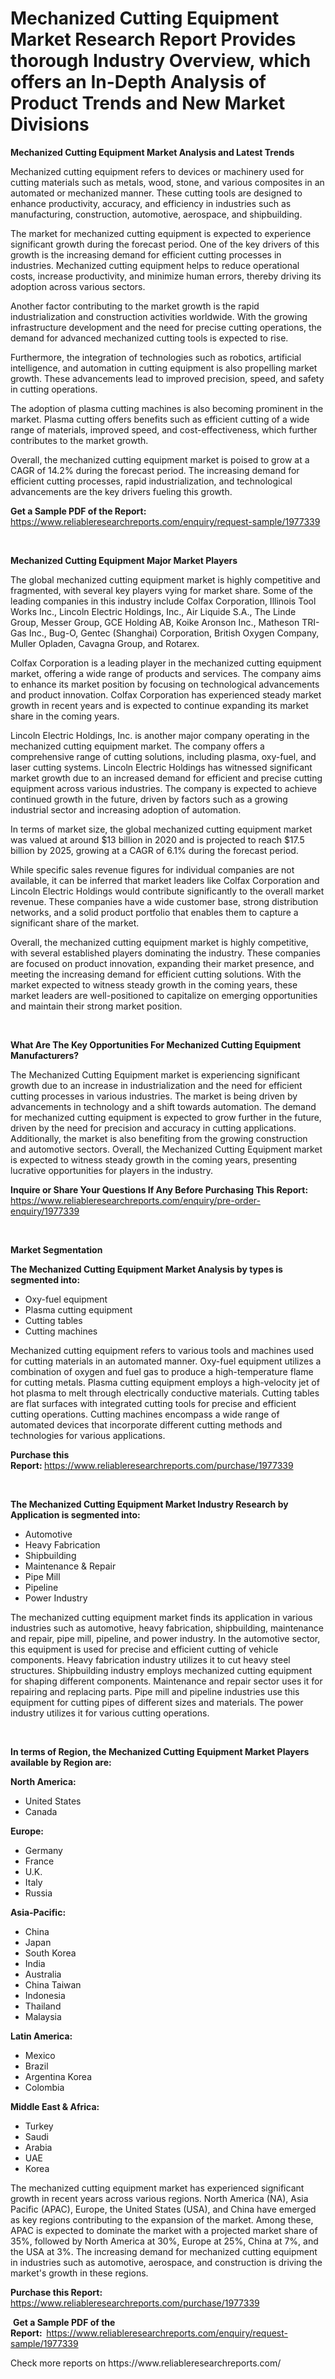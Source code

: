 <p><h1>Mechanized Cutting Equipment Market Research Report Provides thorough Industry Overview, which offers an In-Depth Analysis of Product Trends and New Market Divisions</h1></p><p><strong>Mechanized Cutting Equipment Market Analysis and Latest Trends</strong></p>
<p><p>Mechanized cutting equipment refers to devices or machinery used for cutting materials such as metals, wood, stone, and various composites in an automated or mechanized manner. These cutting tools are designed to enhance productivity, accuracy, and efficiency in industries such as manufacturing, construction, automotive, aerospace, and shipbuilding.</p><p>The market for mechanized cutting equipment is expected to experience significant growth during the forecast period. One of the key drivers of this growth is the increasing demand for efficient cutting processes in industries. Mechanized cutting equipment helps to reduce operational costs, increase productivity, and minimize human errors, thereby driving its adoption across various sectors.</p><p>Another factor contributing to the market growth is the rapid industrialization and construction activities worldwide. With the growing infrastructure development and the need for precise cutting operations, the demand for advanced mechanized cutting tools is expected to rise.</p><p>Furthermore, the integration of technologies such as robotics, artificial intelligence, and automation in cutting equipment is also propelling market growth. These advancements lead to improved precision, speed, and safety in cutting operations.</p><p>The adoption of plasma cutting machines is also becoming prominent in the market. Plasma cutting offers benefits such as efficient cutting of a wide range of materials, improved speed, and cost-effectiveness, which further contributes to the market growth.</p><p>Overall, the mechanized cutting equipment market is poised to grow at a CAGR of 14.2% during the forecast period. The increasing demand for efficient cutting processes, rapid industrialization, and technological advancements are the key drivers fueling this growth.</p></p>
<p><strong>Get a Sample PDF of the Report:&nbsp;</strong> <a href="https://www.reliableresearchreports.com/enquiry/request-sample/1977339">https://www.reliableresearchreports.com/enquiry/request-sample/1977339</a></p>
<p>&nbsp;</p>
<p><strong>Mechanized Cutting Equipment Major Market Players</strong></p>
<p><p>The global mechanized cutting equipment market is highly competitive and fragmented, with several key players vying for market share. Some of the leading companies in this industry include Colfax Corporation, Illinois Tool Works Inc., Lincoln Electric Holdings, Inc., Air Liquide S.A., The Linde Group, Messer Group, GCE Holding AB, Koike Aronson Inc., Matheson TRI-Gas Inc., Bug-O, Gentec (Shanghai) Corporation, British Oxygen Company, Muller Opladen, Cavagna Group, and Rotarex.</p><p>Colfax Corporation is a leading player in the mechanized cutting equipment market, offering a wide range of products and services. The company aims to enhance its market position by focusing on technological advancements and product innovation. Colfax Corporation has experienced steady market growth in recent years and is expected to continue expanding its market share in the coming years.</p><p>Lincoln Electric Holdings, Inc. is another major company operating in the mechanized cutting equipment market. The company offers a comprehensive range of cutting solutions, including plasma, oxy-fuel, and laser cutting systems. Lincoln Electric Holdings has witnessed significant market growth due to an increased demand for efficient and precise cutting equipment across various industries. The company is expected to achieve continued growth in the future, driven by factors such as a growing industrial sector and increasing adoption of automation.</p><p>In terms of market size, the global mechanized cutting equipment market was valued at around $13 billion in 2020 and is projected to reach $17.5 billion by 2025, growing at a CAGR of 6.1% during the forecast period.</p><p>While specific sales revenue figures for individual companies are not available, it can be inferred that market leaders like Colfax Corporation and Lincoln Electric Holdings would contribute significantly to the overall market revenue. These companies have a wide customer base, strong distribution networks, and a solid product portfolio that enables them to capture a significant share of the market.</p><p>Overall, the mechanized cutting equipment market is highly competitive, with several established players dominating the industry. These companies are focused on product innovation, expanding their market presence, and meeting the increasing demand for efficient cutting solutions. With the market expected to witness steady growth in the coming years, these market leaders are well-positioned to capitalize on emerging opportunities and maintain their strong market position.</p></p>
<p>&nbsp;</p>
<p><strong>What Are The Key Opportunities For Mechanized Cutting Equipment Manufacturers?</strong></p>
<p><p>The Mechanized Cutting Equipment market is experiencing significant growth due to an increase in industrialization and the need for efficient cutting processes in various industries. The market is being driven by advancements in technology and a shift towards automation. The demand for mechanized cutting equipment is expected to grow further in the future, driven by the need for precision and accuracy in cutting applications. Additionally, the market is also benefiting from the growing construction and automotive sectors. Overall, the Mechanized Cutting Equipment market is expected to witness steady growth in the coming years, presenting lucrative opportunities for players in the industry.</p></p>
<p><strong>Inquire or Share Your Questions If Any Before Purchasing This Report:</strong> <a href="https://www.reliableresearchreports.com/enquiry/pre-order-enquiry/1977339">https://www.reliableresearchreports.com/enquiry/pre-order-enquiry/1977339</a></p>
<p>&nbsp;</p>
<p><strong>Market Segmentation</strong></p>
<p><strong>The Mechanized Cutting Equipment Market Analysis by types is segmented into:</strong></p>
<p><ul><li>Oxy-fuel equipment</li><li>Plasma cutting equipment</li><li>Cutting tables</li><li>Cutting machines</li></ul></p>
<p><p>Mechanized cutting equipment refers to various tools and machines used for cutting materials in an automated manner. Oxy-fuel equipment utilizes a combination of oxygen and fuel gas to produce a high-temperature flame for cutting metals. Plasma cutting equipment employs a high-velocity jet of hot plasma to melt through electrically conductive materials. Cutting tables are flat surfaces with integrated cutting tools for precise and efficient cutting operations. Cutting machines encompass a wide range of automated devices that incorporate different cutting methods and technologies for various applications.</p></p>
<p><strong>Purchase this Report:&nbsp;</strong><a href="https://www.reliableresearchreports.com/purchase/1977339">https://www.reliableresearchreports.com/purchase/1977339</a></p>
<p>&nbsp;</p>
<p><strong>The Mechanized Cutting Equipment Market Industry Research by Application is segmented into:</strong></p>
<p><ul><li>Automotive</li><li>Heavy Fabrication</li><li>Shipbuilding</li><li>Maintenance & Repair</li><li>Pipe Mill</li><li>Pipeline</li><li>Power Industry</li></ul></p>
<p><p>The mechanized cutting equipment market finds its application in various industries such as automotive, heavy fabrication, shipbuilding, maintenance and repair, pipe mill, pipeline, and power industry. In the automotive sector, this equipment is used for precise and efficient cutting of vehicle components. Heavy fabrication industry utilizes it to cut heavy steel structures. Shipbuilding industry employs mechanized cutting equipment for shaping different components. Maintenance and repair sector uses it for repairing and replacing parts. Pipe mill and pipeline industries use this equipment for cutting pipes of different sizes and materials. The power industry utilizes it for various cutting operations.</p></p>
<p>&nbsp;</p>
<p><strong>In terms of Region, the Mechanized Cutting Equipment Market Players available by Region are:</strong></p>
<p>
    <p> <strong> North America: </strong>
        <ul>
            <li>United States</li>
            <li>Canada</li>
        </ul>
        </p> 
    <p> <strong> Europe: </strong>
        <ul>
            <li>Germany</li>
            <li>France</li>
            <li>U.K.</li>
            <li>Italy</li>
            <li>Russia</li>
        </ul>
        </p> 
    <p> <strong> Asia-Pacific: </strong>
        <ul>
            <li>China</li>
            <li>Japan</li>
            <li>South Korea</li>
            <li>India</li>
            <li>Australia</li>
            <li>China Taiwan</li>
            <li>Indonesia</li>
            <li>Thailand</li>
            <li>Malaysia</li>
        </ul>
        </p> 
    <p> <strong> Latin America: </strong>
        <ul>
            <li>Mexico</li>
            <li>Brazil</li>
            <li>Argentina Korea</li>
            <li>Colombia</li>
        </ul>
        </p> 
    <p> <strong> Middle East & Africa: </strong>
        <ul>
            <li>Turkey</li>
            <li>Saudi</li>
            <li>Arabia</li>
            <li>UAE</li>
            <li>Korea</li>
        </ul>
    </p>
    </p>
<p><p>The mechanized cutting equipment market has experienced significant growth in recent years across various regions. North America (NA), Asia Pacific (APAC), Europe, the United States (USA), and China have emerged as key regions contributing to the expansion of the market. Among these, APAC is expected to dominate the market with a projected market share of 35%, followed by North America at 30%, Europe at 25%, China at 7%, and the USA at 3%. The increasing demand for mechanized cutting equipment in industries such as automotive, aerospace, and construction is driving the market's growth in these regions.</p></p>
<p><strong>Purchase this Report: </strong><a href="https://www.reliableresearchreports.com/purchase/1977339">https://www.reliableresearchreports.com/purchase/1977339</a></p>
<p>&nbsp;<strong>Get a Sample PDF of the Report:&nbsp;&nbsp;</strong><a href="https://www.reliableresearchreports.com/enquiry/request-sample/1977339">https://www.reliableresearchreports.com/enquiry/request-sample/1977339</a></p>
<p><strong></strong></p>
<p>Check more reports on https://www.reliableresearchreports.com/</p>